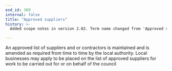 ```yaml
---
esd_id: 369
internal: false
title: "Approved suppliers"
history: >-
  Added scope notes in version 2.02. Term name changed from 'Approved suppliers' to 'Council - approved suppliers' in version 3.00. Name changed to 'Approved suppliers' in version 4.00.

---
```


An approved list of suppliers and or contractors is maintained and is amended as required from time to time by the local authority. Local businesses may apply to be placed on the list of approved suppliers for work to be carried out for or on behalf of the council

